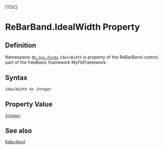 [TOC]
# ReBarBand.IdealWidth Property

## Definition
Namespace: [`My.Sys.Forms`](My.Sys.Forms.md)
`IdealWidth` is property of the ReBarBand control, part of the freeBasic framework MyFbFramework.
## Syntax
```freeBasic
IdealWidth As Integer
```
## Property Value
[`Integer`]("https://www.freebasic.net/wiki/KeyPgInteger")
## See also
[`ReBarBand`](ReBarBand.md)
